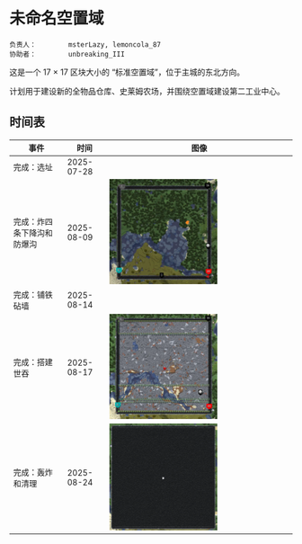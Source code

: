 # 未命名空置域

```
负责人：		msterLazy, lemoncola_87
协助者：		unbreaking_III
```

这是一个 17 × 17 区块大小的 “标准空置域”，位于主城的东北方向。

计划用于建设新的全物品仓库、史莱姆农场，并围绕空置域建设第二工业中心。

## 时间表

| 事件                       | 时间       | 图像                                                         |
| -------------------------- | ---------- | ------------------------------------------------------------ |
| 完成：选址                 | 2025-07-28 |                                                              |
| 完成：炸四条下降沟和防爆沟 | 2025-08-09 | <img  src="/img/project/空置域-01-2025-08-09.webp" width="60%" /> |
| 完成：铺铁砧墙             | 2025-08-14 |                                                              |
| 完成：搭建世吞             | 2025-08-17 | <img  src="/img/project/空置域-01-2025-08-17.webp" width="60%" /> |
| 完成：轰炸和清理           | 2025-08-24 | <img  src="/img/project/空置域-01-2025-08-24.webp" width="60%" /> |
